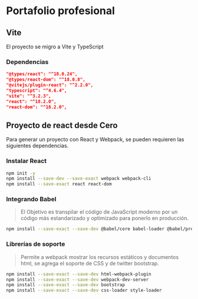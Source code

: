 # Portafolio profesional

## Vite

El proyecto se migro a Vite y TypeScript

### Dependencias

```json
"@types/react": "^18.0.24",
"@types/react-dom": "^18.0.8",
"@vitejs/plugin-react": "^2.2.0",
"typescript": "^4.6.4",
"vite": "^3.2.3",
"react": "^18.2.0",
"react-dom": "^18.2.0",
```

## Proyecto de react desde Cero

Para generar un proyecto con React y Webpack, se pueden requieren las siguientes dependencias.

### Instalar React
```bash
npm init -y
npm install --save-dev --save-exact webpack webpack-cli
npm install --save-exact react react-dom
```

### Integrando Babel

> El Objetivo es transpilar el código de JavaScript moderno por un código más estandarizado y optimizado para ponerlo en producción.

```bash
npm install --save-exact --save-dev @babel/core babel-loader @babel/preset-env @babel/preset-react
```

### Librerías de soporte

> Permite a webpack mostrar los recursos estáticos y documentos html, se agrega el soporte de CSS y de twitter bootstrap.

```bash
npm install --save-exact --save-dev html-webpack-plugin
npm install --save-exact --save-dev webpack-dev-server
npm install --save-exact --save-dev bootstrap
npm install --save-exact --save-dev css-loader style-loader
```
